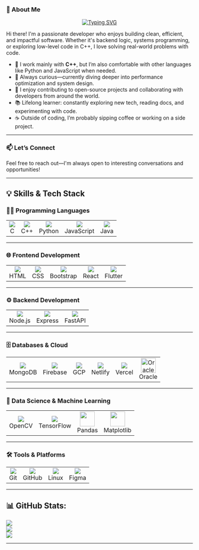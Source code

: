 ### 👋 About Me

<div style="text-align: center;">
  <a href="https://git.io/typing-svg">
    <img src="https://jay-website-personal-65b76d6e8318.herokuapp.com?font=Fira+code&duration=1500&pause=100&color=23CDF7&center=true&vCenter=true&multiline=true&random=false&width=435&lines=Hello%2C+I+am+Praneeth+Singuluri" alt="Typing SVG" />
  </a>
</div>


Hi there! I'm a passionate developer who enjoys building clean, efficient, and impactful software. Whether it's backend logic, systems programming, or exploring low-level code in C++, I love solving real-world problems with code.

- 🔧 I work mainly with **C++**, but I’m also comfortable with other languages like Python and JavaScript when needed.  
- 🧠 Always curious—currently diving deeper into performance optimization and system design.  
- 🚀 I enjoy contributing to open-source projects and collaborating with developers from around the world.  
- 📚 Lifelong learner: constantly exploring new tech, reading docs, and experimenting with code.  
- ☕ Outside of coding, I’m probably sipping coffee or working on a side project.

---

### 📫 Let’s Connect

Feel free to reach out—I'm always open to interesting conversations and opportunities!

---
## 💡 Skills & Tech Stack

### 👨‍💻 Programming Languages
<table>
  <tr>
    <td align="center"><img src="https://skillicons.dev/icons?i=c&theme=dark" /><br/>C</td>
    <td align="center"><img src="https://skillicons.dev/icons?i=cpp&theme=dark" /><br/>C++</td>
    <td align="center"><img src="https://skillicons.dev/icons?i=python&theme=dark" /><br/>Python</td>
    <td align="center"><img src="https://skillicons.dev/icons?i=javascript&theme=dark" /><br/>JavaScript</td>
    <td align="center"><img src="https://skillicons.dev/icons?i=java&theme=dark" /><br/>Java</td>
  </tr>
</table>

---

### 🌐 Frontend Development
<table>
  <tr>
    <td align="center"><img src="https://skillicons.dev/icons?i=html&theme=dark" /><br/>HTML</td>
    <td align="center"><img src="https://skillicons.dev/icons?i=css&theme=dark" /><br/>CSS</td>
    <td align="center"><img src="https://skillicons.dev/icons?i=bootstrap&theme=dark" /><br/>Bootstrap</td>
    <td align="center"><img src="https://skillicons.dev/icons?i=react&theme=dark" /><br/>React</td>
    <td align="center"><img src="https://skillicons.dev/icons?i=flutter&theme=dark" /><br/>Flutter</td>
  </tr>
</table>

---

### ⚙️ Backend Development
<table>
  <tr>
    <td align="center"><img src="https://skillicons.dev/icons?i=nodejs&theme=dark" /><br/>Node.js</td>
    <td align="center"><img src="https://skillicons.dev/icons?i=express&theme=dark" /><br/>Express</td>
    <td align="center"><img src="https://skillicons.dev/icons?i=fastapi&theme=dark" /><br/>FastAPI</td>
  </tr>
</table>

---

### 🗄️ Databases & Cloud
<table>
  <tr>
    <td align="center"><img src="https://skillicons.dev/icons?i=mongodb&theme=dark" /><br/>MongoDB</td>
    <td align="center"><img src="https://skillicons.dev/icons?i=firebase&theme=dark" /><br/>Firebase</td>
    <td align="center"><img src="https://skillicons.dev/icons?i=gcp&theme=dark" /><br/>GCP</td>
    <td align="center"><img src="https://skillicons.dev/icons?i=netlify&theme=dark" /><br/>Netlify</td>
    <td align="center"><img src="https://skillicons.dev/icons?i=vercel&theme=dark" /><br/>Vercel</td>
    <td align="center">
  <img src="https://upload.wikimedia.org/wikipedia/commons/thumb/5/50/Oracle_logo.svg/120px-Oracle_logo.svg.png" width="40" alt="Oracle" /><br/>Oracle
</td>

  </tr>
</table>

---

### 🧠 Data Science & Machine Learning
<table>
  <tr>
    <td align="center"><img src="https://skillicons.dev/icons?i=opencv&theme=dark" /><br/>OpenCV</td>
    <td align="center"><img src="https://skillicons.dev/icons?i=tensorflow&theme=dark" /><br/>TensorFlow</td>    <td align="center">
      <img src="https://cdn.simpleicons.org/pandas/white" width="40"/><br/>Pandas
    </td>
    <td align="center">
      <img src="https://matplotlib.org/_static/images/logo2.svg" width="40"/><br/>Matplotlib
    </td>
  </tr>
</table>

---

### 🛠️ Tools & Platforms
<table>
  <tr>
    <td align="center"><img src="https://skillicons.dev/icons?i=git&theme=dark" /><br/>Git</td>
    <td align="center"><img src="https://skillicons.dev/icons?i=github&theme=dark" /><br/>GitHub</td>
    <td align="center"><img src="https://skillicons.dev/icons?i=linux&theme=dark" /><br/>Linux</td>
    <td align="center"><img src="https://skillicons.dev/icons?i=figma&theme=dark" /><br/>Figma</td>
  </tr>
</table>

---

## 📊 GitHub Stats:
![](https://github-readme-stats.vercel.app/api?username=syam-praneeth&theme=shadow_blue&hide_border=false&include_all_commits=false&count_private=false)<br/>
![](https://nirzak-streak-stats.vercel.app/?user=syam-praneeth&theme=shadow_blue&hide_border=false)<br/>
![](https://github-readme-stats.vercel.app/api/top-langs/?username=syam-praneeth&theme=shadow_blue&hide_border=false&include_all_commits=false&count_private=false&layout=compact)

---

